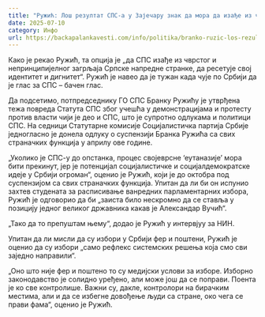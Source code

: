 ```yaml
---
title: "Ружић: Лош резултат СПС-а у Зајечару знак да мора да изађе из чврстог загрљаја СНС"
date: 2025-07-10
category: Инфо
url: https://backapalankavesti.com/info/politika/branko-ruzic-los-rezultat-sps-a-znak-mora-da-izadje-iz-zagrljaja-sns/
---
```


Како је рекао Ружић, та опција је „да СПС изађе из чврстог и непринципијелног загрљаја Српске напредне странке, да ресетује свој идентитет и дигнитет“.
Ружић је навео да је тужан када чује по Србији да је глас за СПС – бачен глас.

Да подсетимо, потпредседнику ГО СПС Бранку Ружићу је утврђена тежа повреда Статута СПС због учешћа у демонстрацијама и протесту против власти чији је део и СПС, што је супротно одлукама и политици СПС. На седници Статутарне комисије Социјалистичка партија Србије једногласно је донела одлуку о суспензији Бранка Ружића са свих страначких функција у априлу ове године.

„Уколико је СПС-у до опстанка, процес својеврсне ‘еутаназије’ мора бити прекинут, јер је потенцијал социјалистичке и социјалдемократске идеје у Србији огроман“, оценио је Ружић, који је до октобра под суспензијом са свих страначких функција.
Упитан да ли би он испунио захтев студената за расписивање ванредних парламентарних избора, Ружић је одговорио да би „заиста било нескромно да се ставља у позицију једног великог државника какав је Александар Вучић“.

„Тако да то препуштам њему“, додао је Ружић у интервјуу за НИН.

Упитан да ли мисли да су избори у Србији фер и поштени, Ружић је оценио да су избори „само рефлекс системских решења која смо сви заједно направили“.

„Оно што није фер и поштено то су медијски услови за изборе. Изборно законодавство је солидно уређено, али може још да се поправи. Поента је ко све контролише. Важни су, дакле, контролори на бирачким местима, али и да се избегне довођење људи са стране, око чега се прави фама“, оценио је Ружић.
